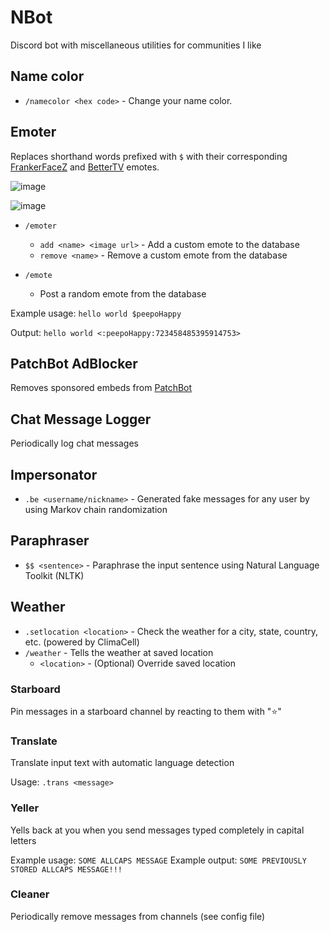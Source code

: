 # NBot

Discord bot with miscellaneous utilities for communities I like

## Name color
- `/namecolor <hex code>` - Change your name color.

## Emoter
Replaces shorthand words prefixed with `$` with their corresponding [FrankerFaceZ](https://www.frankerfacez.com/emoticons/) and [BetterTV](https://betterttv.com/emotes/top) emotes.

![image](https://user-images.githubusercontent.com/11559683/133935108-4cca1591-4644-4a81-9ba2-d82cd9eea140.png) 

![image](https://user-images.githubusercontent.com/11559683/133935114-e8a6616f-1689-4e26-b0bc-a81428772590.png)

- `/emoter`
  - `add <name> <image url>` - Add a custom emote to the database  
  - `remove <name>` - Remove a custom emote from the database
 
- `/emote`
  - Post a random emote from the database 

Example usage: `hello world $peepoHappy` 

Output: `hello world <:peepoHappy:723458485395914753>`

## PatchBot AdBlocker
Removes sponsored embeds from [PatchBot](https://patchbot.io)

## Chat Message Logger
Periodically log chat messages

## Impersonator 
- `.be <username/nickname>` - Generated fake messages for any user by using Markov chain randomization

## Paraphraser

- `$$ <sentence>` - Paraphrase the input sentence using Natural Language Toolkit (NLTK)

## Weather

- `.setlocation <location>` - Check the weather for a city, state, country, etc. (powered by ClimaCell)
- `/weather` - Tells the weather at saved location
  - `<location>` - (Optional) Override saved location  

### Starboard
Pin messages in a starboard channel by reacting to them with "⭐"

### Translate
Translate input text with automatic language detection

Usage: `.trans <message>`

### Yeller
Yells back at you when you send messages typed completely in capital letters

Example usage: `SOME ALLCAPS MESSAGE`
Example output: `SOME PREVIOUSLY STORED ALLCAPS MESSAGE!!!`

### Cleaner
Periodically remove messages from channels (see config file)
